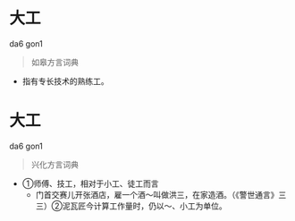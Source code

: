 # 大工
da6 gon1
> 如皋方言词典
- 指有专长技术的熟练工。

# 大工
da6 gon1
> 兴化方言词典
- ①师傅、技工，相对于小工、徒工而言
  - 门首交赛儿开张酒店，雇一个酒～叫做洪三，在家造酒。（《警世通言》三三）②泥瓦匠今计算工作量时，仍以～、小工为单位。
